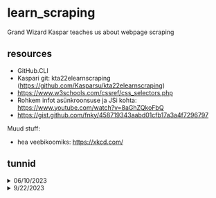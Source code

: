 # learn_scraping
Grand Wizard Kaspar teaches us about webpage scraping

## resources
- GitHub.CLI
- Kaspari git: kta22elearnscraping (https://github.com/Kasparsu/kta22elearnscraping)
- https://www.w3schools.com/cssref/css_selectors.php
- Rohkem infot asünkroonsuse ja JSi kohta: https://www.youtube.com/watch?v=8aGhZQkoFbQ
- https://gist.github.com/fnky/458719343aabd01cfb17a3a4f7296797

Muud stuff:
- hea veebikoomiks: https://xkcd.com/


## tunnid

<details>
    <Summary>06/10/2023</Summary>

1) Kaspar näitas scrapingut https://www.grrlpowercomic.com/archives/comic/grrl-power-1194/ kui pole võimalik lihtsalt läbi URLi liikuda järgmisele positusele.

````

// võrdle varasemat koodi varianti gitist, selle lisasime juurde
url = $('.comic-nav-previous').eq(0).attr('href');
    console.log(url);

````

2) Proovisime scrapida tahvlis enda tunniplaani mingites kuupäevade vahemikus. https://gist.github.com/fnky/458719343aabd01cfb17a3a4f7296797

````

let url = 'https://tahvel.edu.ee/hois_back/timetableevents/timetableByGroup/14';
let res = await axios.get(url, {
    params: {
        from: '2023-10-02T00:00:00Z',
        studentGroups: 7225,
        thru: '2023-10-08T00:00:00Z'
    }}

````

3) Kaspar rääkis ja näitas erinevaid asju konsooli aplikatsioonide tarbeks, näiteks teksti värvid (ANSI escape code colors).


</details>

<details>
    <Summary>9/22/2023</Summary>
    
1) Tõmbasime alla github.cli, et reposid saaks mugavalt ja luua läbi terminali (NB! GitBash otse ei tööta korrektselt. Tööriist selle jaoks liiga graafiline, jooksutame GitBashi läbi windows terminali.)
2) Veidi litsentsidest:
    - https://choosealicense.com/
    - http://www.wtfpl.net/about/
3) Tööriistad:
    - node.js
    - axios (https://github.com/axios/axios#installing)
    - Cheerio (https://cheerio.js.org/docs/intro)
4) Node ei kasuta defaultina import vaid require, sellest saab ümber järgmiste trikkidega:
    - nimetada fail ümber .js -> .mjs
    - muuta package.jsonis main file tüübiks (lisada juurde) ->  "type": "module"
5) Parcel (https://parceljs.org/getting-started/webapp/) lightweight bundle, mis pakib sisu kokku üheks javascriptiks, et brauseris sisu kuvada.
6) API kaudu on võimalik saada kätte, mis iganes infot API pakub, kellele iganes on lubatud API ligipääs, kuid HTMLi lugemiseks on vaja veidi teisi vahendeid, ntks Cheerio.
    - Otsime lehe (https://xkcd.com/) HTMList välja õige unikaalse selektori, et jõuda sisuni, mis meid huvitab.
    - <div id="comic">
7) async funk JS: https://masteringjs.io/tutorials/node/sleep


</details>